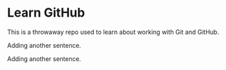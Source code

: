 # Learn GitHub

This is a throwaway repo used to learn about working with Git and GitHub.

Adding another sentence.

Adding another sentence.
